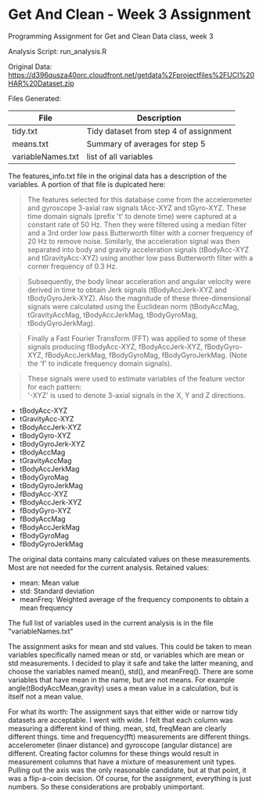 
# Get And Clean - Week 3 Assignment
Programming Assignment for Get and Clean Data class, week 3 

Analysis Script: run_analysis.R

Original Data: https://d396qusza40orc.cloudfront.net/getdata%2Fprojectfiles%2FUCI%20HAR%20Dataset.zip 

Files Generated:

File               | Description
----               | ----
tidy.txt           | Tidy dataset from step 4 of assignment
means.txt          | Summary of averages for step 5 
variableNames.txt  | list of all variables

The features_info.txt file in the original data has a description of the variables. A portion
of that file is duplcated here:

> The features selected for this database come from the accelerometer and gyroscope 3-axial raw
signals tAcc-XYZ and tGyro-XYZ. These time domain signals (prefix 't' to denote time) were 
captured at a constant rate of 50 Hz. Then they were filtered using a median filter and a 
3rd order low pass Butterworth filter with a corner frequency of 20 Hz to remove noise. Similarly,
the acceleration signal was then separated into body and gravity acceleration signals (tBodyAcc-XYZ
and tGravityAcc-XYZ) using another low pass Butterworth filter with a corner frequency of 0.3 Hz. 

> Subsequently, the body linear acceleration and angular velocity were derived in time to obtain Jerk
signals (tBodyAccJerk-XYZ and tBodyGyroJerk-XYZ). Also the magnitude of these three-dimensional signals 
were calculated using the Euclidean norm (tBodyAccMag, tGravityAccMag, tBodyAccJerkMag, tBodyGyroMag, 
tBodyGyroJerkMag). 

> Finally a Fast Fourier Transform (FFT) was applied to some of these signals producing fBodyAcc-XYZ, 
fBodyAccJerk-XYZ, fBodyGyro-XYZ, fBodyAccJerkMag, fBodyGyroMag, fBodyGyroJerkMag. (Note the 'f' to 
indicate frequency domain signals). 

> These signals were used to estimate variables of the feature vector for each pattern:  
> '-XYZ' is used to denote 3-axial signals in the X, Y and Z directions.

* tBodyAcc-XYZ
* tGravityAcc-XYZ
* tBodyAccJerk-XYZ
* tBodyGyro-XYZ
* tBodyGyroJerk-XYZ
* tBodyAccMag
* tGravityAccMag
* tBodyAccJerkMag
* tBodyGyroMag
* tBodyGyroJerkMag
* fBodyAcc-XYZ
* fBodyAccJerk-XYZ
* fBodyGyro-XYZ
* fBodyAccMag
* fBodyAccJerkMag
* fBodyGyroMag
* fBodyGyroJerkMag


The original data contains many calculated values on these measurements. Most are not needed
for the current analysis. Retained values:

* mean: Mean value
* std: Standard deviation
* meanFreq: Weighted average of the frequency components to obtain a mean frequency

The full list of variables used in the current analysis is in the file "variableNames.txt"


The assignment asks for mean and std values. This could be taken to mean variables specifically named
mean or std, or variables which are mean or std measurements. I decided to play it safe and take
the latter meaning, and choose the variables named mean(), std(), and meanFreq(). There are some
variables that have mean in the name, but are not means. For example angle(tBodyAccMean,gravity) uses
a mean value in a calculation, but is itself not a mean value.


For what its worth: The assignment says that either wide or narrow tidy datasets are acceptable. I went with
wide. I felt that each column was measuring a different kind of thing. mean, std, freqMean are clearly different
things. time and frequency(fft) measurements are different things. accelerometer (linaer distance) and
gyroscope (angular distance) are different. Creating factor columns for these things would result in
measurement columns that have a mixture of measurement unit types. Pulling out the axis was the only
reasonable candidate, but at that point, it was a flip-a-coin decision. Of course, for the assignment,
everything is just numbers. So these considerations are probably unimportant.


